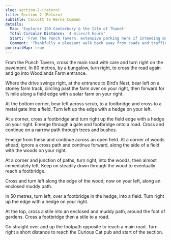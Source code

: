 ```yaml
---
slug: section-2-(return)
title: Section 2 (Return)
subtitle: Calcott to Herne Common
details:
  Map: 'Explorer 150 Canterbury & the Isle of Thanet'
  Total Circular Distance: '4 miles/3 hours'
  Start: 'From The Punch Tavern, extensive parking here if intending make use of the facilities.'
  Comment: 'Thankfully a pleasant walk back away from roads and traffic. A couple of stiles and the odd patch of mud.'
portraitMap: true
---
```

From the Punch Tavern, cross the main road with care and turn right on the pavement. In 80 metres, by a bungalow, turn right, to cross the road again and go into Woodlands Farm entrance.

Where the drive swings right, at the entrance to Bird’s Nest, bear left on a stoney farm track, circling past the farm over on your right, then forward for ½ mile along a field edge with a solar farm on your right.

At the bottom corner, bear left across scrub, to a footbridge and cross to a metal gate into a field. Turn left up the edge with a hedge on your left.

At a corner, cross a footbridge and turn right up the field edge with a hedge on your right. Emerge through a gate and footbridge onto a road. Cross and continue on a narrow path through trees and bushes.

Emerge from these and continue across an open field. At a corner of woods ahead, ignore a cross path and continue forward, along the side of a field with the woods on your right.

At a corner and junction of paths, turn right, into the woods, then almost immediately left. Keep on steadily down through the wood to eventually reach a footbridge.

Cross and turn left along the edge of the wood, now on your left, along an enclosed muddy path.

In 50 metres, turn left, over a footbridge in the hedge, into a field. Turn right up the edge with a hedge on your right.

At the top, cross a stile into an enclosed and muddy path, around the foot of gardens. Cross a footbridge then a stile to a road.

Go straight over and up the footpath opposite to reach a main road. Turn right a short distance to reach the Curious Cat pub and start of the section.

